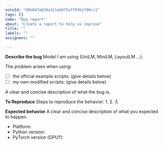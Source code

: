```yaml
---
noteId: "09b047a028a311eb875aff93b1f98cc1"
tags: []
name: "Bug report"
about: "Create a report to help us improve"
title: ""
labels: ""
assignees: ""

---
```


**Describe the bug**
Model I am using (UniLM, MiniLM, LayoutLM ...):

The problem arises when using:
* [ ] the official example scripts: (give details below)
* [ ] my own modified scripts: (give details below)

A clear and concise description of what the bug is.

**To Reproduce**
Steps to reproduce the behavior:
1. 
2. 
3. 

**Expected behavior**
A clear and concise description of what you expected to happen.

- Platform:
- Python version:
- PyTorch version (GPU?):
